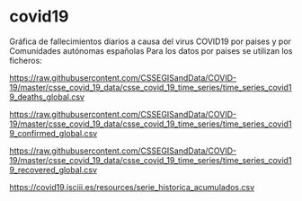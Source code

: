 # covid19
Gráfica de fallecimientos diarios a causa del virus COVID19 por paises y por Comunidades autónomas españolas
Para los datos por paises se utilizan los ficheros:


https://raw.githubusercontent.com/CSSEGISandData/COVID-19/master/csse_covid_19_data/csse_covid_19_time_series/time_series_covid19_deaths_global.csv

https://raw.githubusercontent.com/CSSEGISandData/COVID-19/master/csse_covid_19_data/csse_covid_19_time_series/time_series_covid19_confirmed_global.csv

https://raw.githubusercontent.com/CSSEGISandData/COVID-19/master/csse_covid_19_data/csse_covid_19_time_series/time_series_covid19_recovered_global.csv

https://covid19.isciii.es/resources/serie_historica_acumulados.csv

